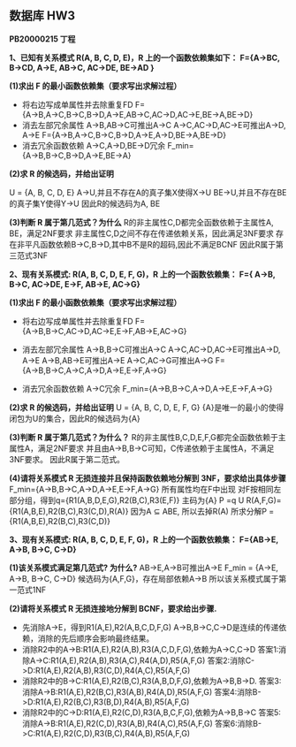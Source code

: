 ## 数据库 HW3

**PB20000215 丁程**

**1、已知有关系模式 R(A, B, C, D, E)，R 上的一个函数依赖集如下：**
**F={A→BC, B→CD, A→E, AB→C, AC→DE, BE→AD }**

**(1)求出 F 的最小函数依赖集（要求写出求解过程）**
* 将右边写成单属性并去除重复FD
F={A→B,A→C,B→C,B→D,A→E,AB→C,AC→D,AC→E,BE→A,BE→D}
* 消去左部冗余属性
A→B,AB→C可推出A→C
A→C,AC→D,AC→E可推出A→D, A→E
F={A→B,A→C,B→C,B→D,A→E,A→D,BE→A,BE→D}
* 消去冗余函数依赖
A→C,A→D,BE→D冗余
F_min={A→B,B→C,B→D,A→E,BE→A}

**(2)求 R 的候选码，并给出证明**

U = {A, B, C, D, E}
A→U,并且不存在A的真子集X使得X→U
BE→U,并且不存在BE的真子集Y使得Y→U
因此R的候选码为A, BE

**(3)判断 R 属于第几范式？为什么**
R的非主属性C,D都完全函数依赖于主属性A, BE，满足2NF要求
非主属性C,D之间不存在传递依赖关系，因此满足3NF要求
存在非平凡函数依赖B→C,B→D,其中B不是R的超码,因此不满足BCNF
因此R属于第三范式3NF


**2、现有关系模式: R(A, B, C, D, E, F, G)，R 上的一个函数依赖集：**
**F={ A→B, B→C, AC→DE, E→F, AB→E, AC→G}**

**(1)求出 F 的最小函数依赖集（要求写出求解过程）**
* 将右边写成单属性并去除重复FD
F={A→B,B→C,AC→D,AC→E,E→F,AB→E,AC→G}
* 消去左部冗余属性
A→B,B→C可推出A→C
A→C,AC→D,AC→E可推出A→D, A→E
A→B,AB→E可推出A→E
A→C,AC→G可推出A→G
F={A→B,B→C,A→C,A→D,A→E,E→F,A→G}

* 消去冗余函数依赖
A→C冗余
F_min={A→B,B→C,A→D,A→E,E→F,A→G}

**(2)求 R 的候选码，并给出证明**
U = {A, B, C, D, E, F, G}
{A}是唯一的最小的使得闭包为U的集合，因此R的候选码为{A}

**(3)判断 R 属于第几范式？为什么？**
R的非主属性B,C,D,E,F,G都完全函数依赖于主属性A，满足2NF要求
并且由A→B,B→C可知，C传递依赖于主属性A，不满足3NF要求。
因此R属于第二范式。

**(4)请将关系模式 R 无损连接并且保持函数依赖地分解到 3NF，要求给出具体步骤**
F_min={A→B,B→C,A→D,A→E,E→F,A→G}
所有属性均在F中出现
对F按相同左部分组，得到q={R1(A,B,D,E,G),R2(B,C),R3(E,F)}
主码为{A}
P =q U R(A,F,G)={R1(A,B,E),R2(B,C),R3(C,D),R(A)}
因为A ⊆ ABE, 所以去掉R(A)
所求分解P = {R1(A,B,E),R2(B,C),R3(C,D)}


**3、现有关系模式: R(A, B, C, D, E, F, G)，R 上的一个函数依赖集：**
**F={AB→E, A→B, B→C, C→D}**

**(1)该关系模式满足第几范式? 为什么?**
AB→E,A→B可推出A→E
F_min = {A→E, A→B, B→C, C→D}
候选码为{A,F,G}，存在局部依赖A→B
所以该关系模式属于第一范式1NF

**(2)请将关系模式 R 无损连接地分解到 BCNF，要求给出步骤.**
* 先消除A->E，得到R1(A,E),R2(A,B,C,D,F,G)
A->B,B->C,C->D是连续的传递依赖，消除的先后顺序会影响最终结果。
* 消除R2中的A->B:R1(A,E),R2(A,B),R3(A,C,D,F,G),依赖为A->C,C->D
答案1:消除A->C:R1(A,E),R2(A,B),R3(A,C),R4(A,D),R5(A,F,G)
答案2:消除C->D:R1(A,E),R2(A,B),R3(C,D),R4(A,C),R5(A,F,G)
* 消除R2中的B->C:R1(A,E),R2(B,C),R3(A,B,D,F,G),依赖为A->B,B->D.
答案3:消除A->B:R1(A,E),R2(B,C),R3(A,B),R4(A,D),R5(A,F,G)
答案4:消除B->D:R1(A,E),R2(B,C),R3(B,D),R4(A,B),R5(A,F,G)
* 消除R2中的C->D:R1(A,E),R2(C,D),R3(A,B,C,F,G),依赖为A->B,B->C
答案5:消除A->B:R1(A,E),R2(C,D),R3(A,B),R4(A,C),R5(A,F,G)
答案6:消除B->C:R1(A,E),R2(C,D),R3(B,C),R4(A,B),R5(A,F,G)

